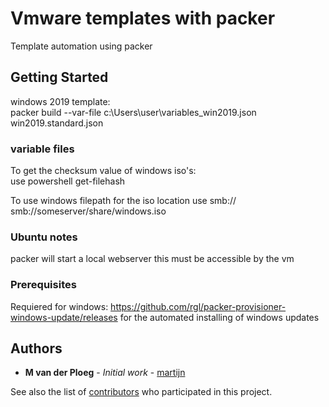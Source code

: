 # Vmware templates with packer

Template automation using packer

## Getting Started

windows 2019 template:\
packer build --var-file c:\Users\user\variables_win2019.json win2019.standard.json

### variable files

To get the checksum value of windows iso's:\
use powershell get-filehash

To use windows filepath for the iso location use smb://
smb://someserver/share/windows.iso

### Ubuntu notes

packer will start a local webserver this must be accessible by the vm 

### Prerequisites

Requiered for windows: https://github.com/rgl/packer-provisioner-windows-update/releases
for the automated installing of windows updates


## Authors

* **M van der Ploeg** - *Initial work* - [martijn](https://github.com/martijnxd)

See also the list of [contributors](https://github.com/martijnxd/vmware-templates/contributors) who participated in this project.
